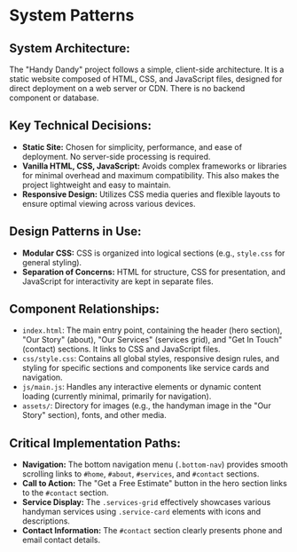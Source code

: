 # System Patterns

## System Architecture:
The "Handy Dandy" project follows a simple, client-side architecture. It is a static website composed of HTML, CSS, and JavaScript files, designed for direct deployment on a web server or CDN. There is no backend component or database.

## Key Technical Decisions:
- **Static Site:** Chosen for simplicity, performance, and ease of deployment. No server-side processing is required.
- **Vanilla HTML, CSS, JavaScript:** Avoids complex frameworks or libraries for minimal overhead and maximum compatibility. This also makes the project lightweight and easy to maintain.
- **Responsive Design:** Utilizes CSS media queries and flexible layouts to ensure optimal viewing across various devices.

## Design Patterns in Use:
- **Modular CSS:** CSS is organized into logical sections (e.g., `style.css` for general styling).
- **Separation of Concerns:** HTML for structure, CSS for presentation, and JavaScript for interactivity are kept in separate files.

## Component Relationships:
- `index.html`: The main entry point, containing the header (hero section), "Our Story" (about), "Our Services" (services grid), and "Get In Touch" (contact) sections. It links to CSS and JavaScript files.
- `css/style.css`: Contains all global styles, responsive design rules, and styling for specific sections and components like service cards and navigation.
- `js/main.js`: Handles any interactive elements or dynamic content loading (currently minimal, primarily for navigation).
- `assets/`: Directory for images (e.g., the handyman image in the "Our Story" section), fonts, and other media.

## Critical Implementation Paths:
- **Navigation:** The bottom navigation menu (`.bottom-nav`) provides smooth scrolling links to `#home`, `#about`, `#services`, and `#contact` sections.
- **Call to Action:** The "Get a Free Estimate" button in the hero section links to the `#contact` section.
- **Service Display:** The `.services-grid` effectively showcases various handyman services using `.service-card` elements with icons and descriptions.
- **Contact Information:** The `#contact` section clearly presents phone and email contact details.
